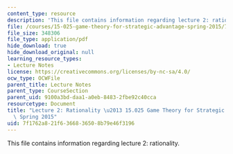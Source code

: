 ```yaml
---
content_type: resource
description: 'This file contains information regarding lecture 2: rationality.'
file: /courses/15-025-game-theory-for-strategic-advantage-spring-2015/7f1762a821f6366836508b79e46f3196_MIT15_025S15_Lec_2.pdf
file_size: 348306
file_type: application/pdf
hide_download: true
hide_download_original: null
learning_resource_types:
- Lecture Notes
license: https://creativecommons.org/licenses/by-nc-sa/4.0/
ocw_type: OCWFile
parent_title: Lecture Notes
parent_type: CourseSection
parent_uid: 9100a3bd-daa1-a0eb-8483-2fbe92c40cca
resourcetype: Document
title: "Lecture 2: Rationality \u2013 15.025 Game Theory for Strategic Advantage \u2013\
  \ Spring 2015"
uid: 7f1762a8-21f6-3668-3650-8b79e46f3196
---
```

This file contains information regarding lecture 2: rationality.